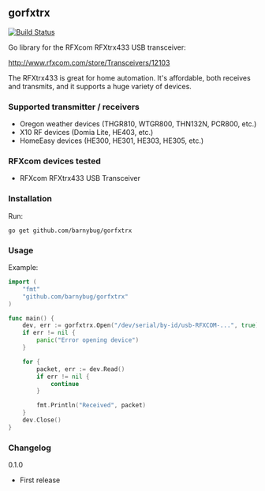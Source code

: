 ## gorfxtrx

[![Build Status](https://travis-ci.org/barnybug/gorfxtrx.svg?branch=master)](https://travis-ci.org/barnybug/gorfxtrx)

Go library for the RFXcom RFXtrx433 USB transceiver:

http://www.rfxcom.com/store/Transceivers/12103

The RFXtrx433 is great for home automation. It's affordable, both receives and transmits, and it supports a huge variety of devices.

### Supported transmitter / receivers
- Oregon weather devices (THGR810, WTGR800, THN132N, PCR800, etc.)
- X10 RF devices (Domia Lite, HE403, etc.)
- HomeEasy devices (HE300, HE301, HE303, HE305, etc.)

### RFXcom devices tested
- RFXcom RFXtrx433 USB Transceiver

### Installation
Run:

    go get github.com/barnybug/gorfxtrx

### Usage
Example:

```go
import (
    "fmt"
    "github.com/barnybug/gorfxtrx"
)

func main() {
    dev, err := gorfxtrx.Open("/dev/serial/by-id/usb-RFXCOM-...", true)
    if err != nil {
        panic("Error opening device")
    }

    for {
        packet, err := dev.Read()
        if err != nil {
            continue
        }

        fmt.Println("Received", packet)
    }
    dev.Close()
}
```

### Changelog
0.1.0

- First release
